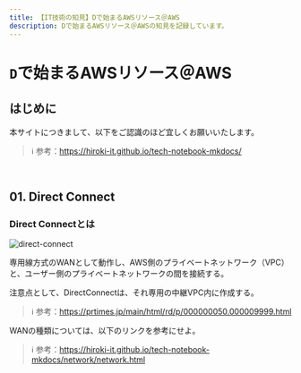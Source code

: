 ```yaml
---
title: 【IT技術の知見】Dで始まるAWSリソース＠AWS
description: Dで始まるAWSリソース＠AWSの知見を記録しています。
---
```


# ```D```で始まるAWSリソース＠AWS

## はじめに

本サイトにつきまして、以下をご認識のほど宜しくお願いいたします。



> ℹ️ 参考：https://hiroki-it.github.io/tech-notebook-mkdocs/

<br>


## 01. Direct Connect

### Direct Connectとは

![direct-connect](https://raw.githubusercontent.com/hiroki-it/tech-notebook/master/images/direct-connect.png)

専用線方式のWANとして動作し、AWS側のプライベートネットワーク（VPC）と、ユーザー側のプライベートネットワークの間を接続する。

注意点として、DirectConnectは、それ専用の中継VPC内に作成する。



> ℹ️ 参考：https://prtimes.jp/main/html/rd/p/000000050.000009999.html

WANの種類については、以下のリンクを参考にせよ。



> ℹ️ 参考：https://hiroki-it.github.io/tech-notebook-mkdocs/network/network.html

<br>
